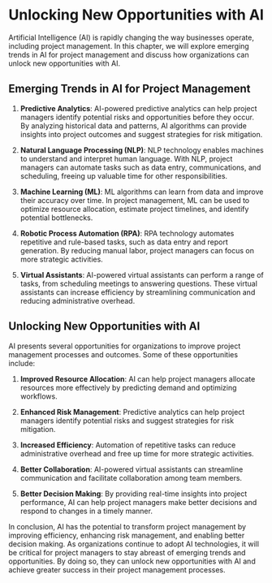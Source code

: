 Unlocking New Opportunities with AI
===================================================================================================================

Artificial Intelligence (AI) is rapidly changing the way businesses operate, including project management. In this chapter, we will explore emerging trends in AI for project management and discuss how organizations can unlock new opportunities with AI.

Emerging Trends in AI for Project Management
--------------------------------------------

1. **Predictive Analytics**: AI-powered predictive analytics can help project managers identify potential risks and opportunities before they occur. By analyzing historical data and patterns, AI algorithms can provide insights into project outcomes and suggest strategies for risk mitigation.

2. **Natural Language Processing (NLP)**: NLP technology enables machines to understand and interpret human language. With NLP, project managers can automate tasks such as data entry, communications, and scheduling, freeing up valuable time for other responsibilities.

3. **Machine Learning (ML)**: ML algorithms can learn from data and improve their accuracy over time. In project management, ML can be used to optimize resource allocation, estimate project timelines, and identify potential bottlenecks.

4. **Robotic Process Automation (RPA)**: RPA technology automates repetitive and rule-based tasks, such as data entry and report generation. By reducing manual labor, project managers can focus on more strategic activities.

5. **Virtual Assistants**: AI-powered virtual assistants can perform a range of tasks, from scheduling meetings to answering questions. These virtual assistants can increase efficiency by streamlining communication and reducing administrative overhead.

Unlocking New Opportunities with AI
-----------------------------------

AI presents several opportunities for organizations to improve project management processes and outcomes. Some of these opportunities include:

1. **Improved Resource Allocation**: AI can help project managers allocate resources more effectively by predicting demand and optimizing workflows.

2. **Enhanced Risk Management**: Predictive analytics can help project managers identify potential risks and suggest strategies for risk mitigation.

3. **Increased Efficiency**: Automation of repetitive tasks can reduce administrative overhead and free up time for more strategic activities.

4. **Better Collaboration**: AI-powered virtual assistants can streamline communication and facilitate collaboration among team members.

5. **Better Decision Making**: By providing real-time insights into project performance, AI can help project managers make better decisions and respond to changes in a timely manner.

In conclusion, AI has the potential to transform project management by improving efficiency, enhancing risk management, and enabling better decision making. As organizations continue to adopt AI technologies, it will be critical for project managers to stay abreast of emerging trends and opportunities. By doing so, they can unlock new opportunities with AI and achieve greater success in their project management processes.


